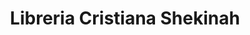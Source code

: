 ---
title: "Libreria Cristiana Shekinah"
url: /salt-lake-city/libreria-cristiana-shekinah/
shop: books
---